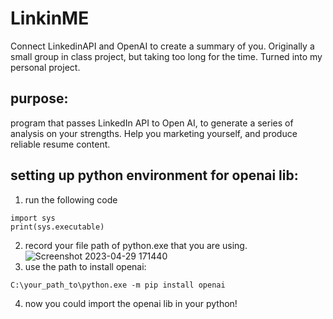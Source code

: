 # LinkinME
Connect LinkedinAPI and OpenAI to create a summary of you.
Originally a small group in class project, but taking too long for the time. Turned into my personal project. 

## purpose:
program that passes LinkedIn API to Open AI, to generate a series of analysis on your strengths. Help you marketing yourself, and produce reliable resume content. 

## setting up python environment for openai lib:
1. run the following code
  ```
  import sys
  print(sys.executable)
  ```
2. record your file path of python.exe that you are using.
 ![Screenshot 2023-04-29 171440](https://user-images.githubusercontent.com/47878471/235329593-87e07430-2b16-481f-b58c-cf28a368c07b.jpg)
3. use the path to install openai:
  ```
  C:\your_path_to\python.exe -m pip install openai
  ```
4. now you could import the openai lib in your python!
